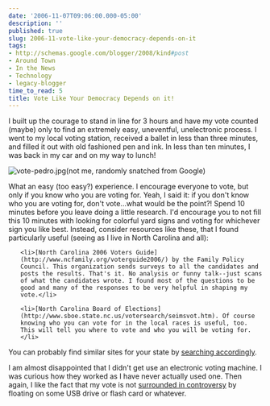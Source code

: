 ```yaml
---
date: '2006-11-07T09:06:00.000-05:00'
description: ''
published: true
slug: 2006-11-vote-like-your-democracy-depends-on-it
tags:
- http://schemas.google.com/blogger/2008/kind#post
- Around Town
- In the News
- Technology
- legacy-blogger
time_to_read: 5
title: Vote Like Your Democracy Depends on it!
---
```


I built up the courage to stand in line for 3 hours and have my vote counted (maybe) only to find an extremely easy, uneventful, unelectronic process. I went to my local voting station, received a ballet in less than three minutes, and filled it out with old fashioned pen and ink. In less than ten minutes, I was back in my car and on my way to lunch!



![vote-pedro.jpg](vote-pedro.jpg)(not me, randomly snatched from Google)

What an easy (too easy?) experience. I encourage everyone to vote, but only if you know who you are voting for. Yeah, I said it: if you don't know who you are voting for, don't vote...what would be the point?! Spend 10 minutes before you leave doing a little research. I'd encourage you to not fill this 10 minutes with looking for colorful yard signs and voting for whichever sign you like best. Instead, consider resources like these, that I found particularly useful (seeing as I live in North Carolina and all):

<ul>

	<li>[North Carolina 2006 Voters Guide](http://www.ncfamily.org/voterguide2006/) by the Family Policy Council. This organization sends surveys to all the candidates and posts the results. That's it. No analysis or funny talk--just scans of what the candidates wrote. I found most of the questions to be good and many of the responses to be very helpful in shaping my vote.</li>

	<li>[North Carolina Board of Elections](http://www.sboe.state.nc.us/votersearch/seimsvot.htm). Of course knowing who you can vote for in the local races is useful, too. This will tell you where to vote and who you will be voting for.</li>

</ul>

You can probably find similar sites for your state by [searching accordingly](http://www.wassupy.com/voter%20guide%20my_state_here).

I am almost disappointed that I didn't get use an electronic voting machine. I was curious how they worked as I have never actually used one. Then again, I like the fact that my vote is not [surrounded in controversy](http://www.eff.org/Activism/E-voting/) by floating on some USB drive or flash card or whatever.
